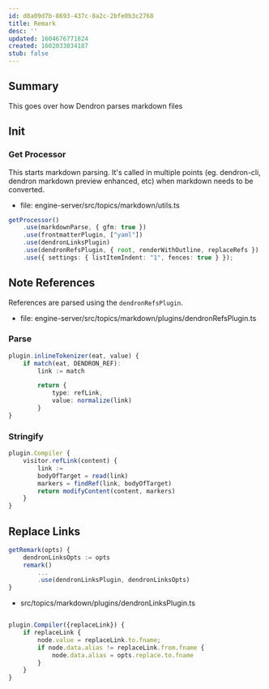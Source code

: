 ```yaml
---
id: d8a09d7b-8693-437c-8a2c-2bfe0b3c2768
title: Remark
desc: ''
updated: 1604676771824
created: 1602033034187
stub: false
---
```

## Summary

This goes over how Dendron parses markdown files

## Init

### Get Processor

This starts markdown parsing. It's called in multiple points (eg. dendron-cli, dendron markdown preview enhanced, etc) when markdown needs to be converted.

- file: engine-server/src/topics/markdown/utils.ts

```ts
getProcessor() 
    .use(markdownParse, { gfm: true })
    .use(frontmatterPlugin, ["yaml"])
    .use(dendronLinksPlugin)
    .use(dendronRefsPlugin, { root, renderWithOutline, replaceRefs })
    .use({ settings: { listItemIndent: "1", fences: true } });
```

## Note References

References are parsed using the `dendronRefsPlugin`.

- file: engine-server/src/topics/markdown/plugins/dendronRefsPlugin.ts

### Parse

```ts
plugin.inlineTokenizer(eat, value) {
    if match(eat, DENDRON_REF):
        link := match

        return {
            type: refLink,
            value: normalize(link)
        }
}
```

### Stringify

```ts
plugin.Compiler {
    visitor.refLink(content) {
        link := 
        bodyOfTarget = read(link)
        markers = findRef(link, bodyOfTarget)
        return modifyContent(content, markers)
    }
}

```

## Replace Links

```ts
getRemark(opts) {
    dendronLinksOpts := opts
    remark()
        ...
        .use(dendronLinksPlugin, dendronLinksOpts)
}
```

- src/topics/markdown/plugins/dendronLinksPlugin.ts

```ts

plugin.Compiler({replaceLink}) {
    if replaceLink {
        node.value = replaceLink.to.fname;
        if node.data.alias != replaceLink.from.fname {
            node.data.alias = opts.replace.to.fname
        }
    }
}
```

